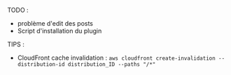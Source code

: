 TODO :
- problème d'edit des posts
- Script d'installation du plugin


TIPS :
- CloudFront cache invalidation : `aws cloudfront create-invalidation --distribution-id distribution_ID --paths "/*"`
